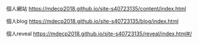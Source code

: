 個人網站 https://mdecp2018.github.io/site-s40723135/content/index.html

個人blog https://mdecp2018.github.io/site-s40723135/blog/index.html

個人reveal https://mdecp2018.github.io/site-s40723135/reveal/index.html#/
